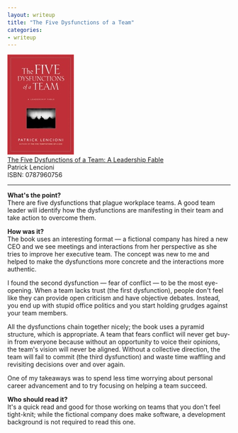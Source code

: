 ```yaml
---
layout: writeup
title: "The Five Dysfunctions of a Team"
categories:
- writeup
---
```



![](/static/five-dysfunctions.jpg)  
[The Five Dysfunctions of a Team: A Leadership Fable][link]   
Patrick Lencioni    
ISBN: 0787960756    

---

**What's the point?**  
There are five dysfunctions that plague workplace teams. A good team leader will identify
how the dysfunctions are manifesting in their team and take action to overcome them.
 
**How was it?**  
The book uses an interesting format &mdash; a fictional company has hired a new CEO and 
we see meetings and interactions from her perspective as she tries to improve her 
executive team. The concept was new to me and helped to make the dysfunctions more 
concrete and the interactions more authentic.

I found the second dysfunction &mdash; fear of conflict &mdash; to be the most 
eye-opening. When a team lacks trust (the first dysfunction), people don't feel like they
can provide open criticism and have objective debates. Instead, you end up with stupid
office politics and you start holding grudges against your team members.

All the dysfunctions chain together nicely; the book uses a pyramid structure, which is 
appropriate. A team that fears conflict will never get buy-in from everyone because 
without an opportunity to voice their opinions, the team's vision will never be
aligned. Without a collective direction, the team will fail to commit (the third
dysfunction) and waste time waffling and revisiting decisions over and over again.

One of my takeaways was to spend less time worrying about personal career advancement and
to try focusing on helping a team succeed.
 
**Who should read it?**  
It's a quick read and good for those working on teams that you don't feel tight-knit; 
while the fictional company does make software, a development background is not required
to read this one.

[link]: http://www.amazon.com/exec/obidos/ASIN/0787960756/ref=nosim&tag=bookreview0a1-20

